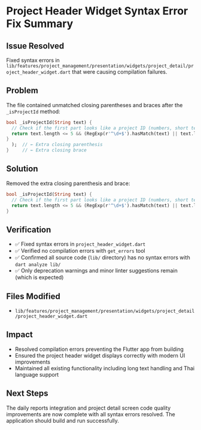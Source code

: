 # Project Header Widget Syntax Error Fix Summary

## Issue Resolved
Fixed syntax errors in `lib/features/project_management/presentation/widgets/project_detail/project_header_widget.dart` that were causing compilation failures.

## Problem
The file contained unmatched closing parentheses and braces after the `_isProjectId` method:

```dart
bool _isProjectId(String text) {
  // Check if the first part looks like a project ID (numbers, short text)
  return text.length <= 5 && (RegExp(r'^\d+$').hasMatch(text) || text.length <= 3);
}
  );  // ← Extra closing parenthesis
}     // ← Extra closing brace
```

## Solution
Removed the extra closing parenthesis and brace:

```dart
bool _isProjectId(String text) {
  // Check if the first part looks like a project ID (numbers, short text)
  return text.length <= 5 && (RegExp(r'^\d+$').hasMatch(text) || text.length <= 3);
}
```

## Verification
- ✅ Fixed syntax errors in `project_header_widget.dart`
- ✅ Verified no compilation errors with `get_errors` tool
- ✅ Confirmed all source code (`lib/` directory) has no syntax errors with `dart analyze lib/`
- ✅ Only deprecation warnings and minor linter suggestions remain (which is expected)

## Files Modified
- `lib/features/project_management/presentation/widgets/project_detail/project_header_widget.dart`

## Impact
- Resolved compilation errors preventing the Flutter app from building
- Ensured the project header widget displays correctly with modern UI improvements
- Maintained all existing functionality including long text handling and Thai language support

## Next Steps
The daily reports integration and project detail screen code quality improvements are now complete with all syntax errors resolved. The application should build and run successfully.
